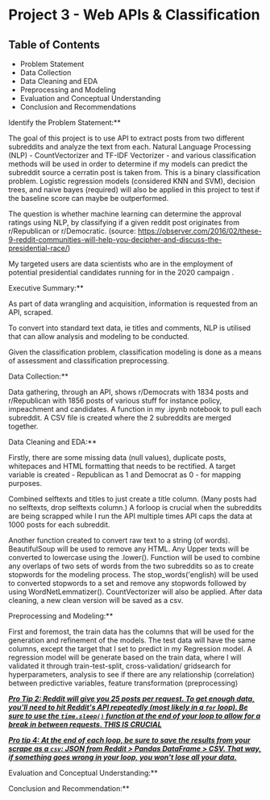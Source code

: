 # Project 3 - Web APIs & Classification

## Table of Contents

- Problem Statement
- Data Collection
- Data Cleaning and EDA
- Preprocessing and Modeling
- Evaluation and Conceptual Understanding 
- Conclusion and Recommendations 

Identify the Problem Statement:**

The goal of this project is to use API to extract posts from two different subreddits and analyze the text from each. Natural Language Processing (NLP) - CountVectorizer and TF-IDF Vectorizer - and various classification methods will be used in order to determine if my models can predict the subreddit source a cerratin post is taken from. This is a binary classification problem. Logistic regression models (considered KNN and SVM), decision trees, and naive bayes (required) will also be applied in this project to test if the baseline score can maybe be outperformed. 

The question is whether machine learning can determine the approval ratings using NLP, by classifying if a given reddit post originates from r/Republican or r/Democratic. (source: https://observer.com/2016/02/these-9-reddit-communities-will-help-you-decipher-and-discuss-the-presidential-race/)

My targeted users are data scientists who are in the employment of potential presidential candidates running for in the 2020 campaign . 

Executive Summary:**

As part of data wrangling and acquisition, information is requested from an API, scraped. 

To convert into standard text data, ie titles and comments, NLP is utilised that can allow analysis and modeling to be conducted. 

Given the classification problem, classification modeling is done as a means of assessment and classification preprocessing. 

Data Collection:**

Data gathering, through an API, shows r/Democrats with 1834 posts and r/Republican with 1856 posts of various stuff for instance policy, impeachment and candidates. A function in my .ipynb notebook to pull each subreddit. A CSV file is created where the 2 subreddits are merged together. 

Data Cleaning and EDA:**

Firstly, there are some missing data (null values), duplicate posts, whitepaces and HTML formatting that needs to be rectified. A target variable is created - Republican as 1 and Democrat as 0 - for mapping purposes. 

Combined selftexts and titles to just create a title column. (Many posts had no selftexts, drop selftexts column.) A forloop is crucial when the subreddits are being scrapped while I run the API multiple times API caps the data at 1000 posts for each subreddit.

Another function created to convert raw text to a string (of words). BeautifulSoup will be used to remove any HTML. Any Upper texts will be converted to lowercase using the .lower(). Function will be used to combine any overlaps of two sets of words from the two subreddits so as to create stopwords for the modeling process. The stop_words('english) will be used to converted stopwords to a set and remove any stopwords followed by using WordNetLemmatizer(). CountVectorizer will also be applied. After data cleaning, a new clean version will be saved as a csv.

Preprocessing and Modeling:**

First and foremost, the train data has the columns that will be used for the generation and refinement of the models. The test data will have the same columns, except the target that I set to predict in my Regression model. A regression model will be generate based on the train data, where I will validated it through train-test-split, cross-validation/ gridsearch for hyperparameters, analysis to see if there are any relationship (correlation) between predictive variables,  feature transformation (preprocessing)

*<u>****Pro Tip 2: Reddit will give you 25 posts per request. To get enough data, you'll need to hit Reddit's API repeatedly (most likely in a `for` loop). Be sure to use the `time.sleep()` function at the end of your loop to allow for a break in between requests. THIS IS CRUCIAL**</u>***

***<u>**Pro tip 4: At the end of each loop, be sure to save the results from your scrape as a `csv`: JSON from Reddit > Pandas DataFrame > CSV. That way, if something goes wrong in your loop, you won't lose all your data.</u>*****

Evaluation and Conceptual Understanding:**



Conclusion and Recommendation:**


